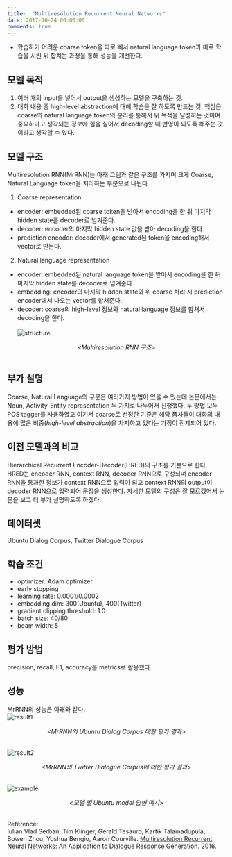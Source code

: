 ```yaml
---
title:  "Multiresolution Recurrent Neural Networks"
date: 2017-10-24 00:00:00
comments: true
---
```


- 학습하기 어려운 coarse token을 따로 빼서 natural language token과 따로 학습을 시킨 뒤 합치는 과정을 통해 성능을 개선한다.

## 모델 목적
1. 여러 개의 input을 넣어서 output을 생성하는 모델을 구축하는 것.
2. 대화 내용 중 high-level abstraction에 대해 학습을 잘 하도록 만드는 것.
핵심은 coarse와 natural language token의 분리를 통해서 위 목적을 달성하는 것이며 중요하다고 생각되는 정보에 힘을 실어서
decoding할 때 반영이 되도록 해주는 것이라고 생각할 수 있다.   

## 모델 구조
Multiresolution RNN(MrRNN)는 아래 그림과 같은 구조를 가지며 크게 Coarse, Natural Language token을 처리하는 부분으로 나뉜다. <br>
1) Coarse representation <br>
- encoder: embedded된 coarse token을 받아서 encoding을 한 뒤 마지막 hidden state를 decoder로 넘겨준다.
- decoder: encoder의 마지막 hidden state 값을 받아 decoding을 한다.
- prediction encoder: decoder에서 generated된 token을 encoding해서 vector로 만든다. <br>
2) Natural language representation <br>
- encoder: embedded된 natural language token을 받아서 encoding을 한 뒤 마지막 hidden state를 decoder로 넘겨준다.
- embedding: encoder의 마지막 hidden state와 위 coarse 처리 시 prediction encoder에서 나오는 vector를 합쳐준다.
- decoder: coarse의 high-level 정보와 natural language 정보를 합쳐서 decoding을 한다. <br><br>
![structure](https://whikwon.github.io/images/NLP_multiresolution_structure.png) <br>
<center> <i> &lt;Multiresolution RNN 구조&gt;</i> </center> <br>

## 부가 설명
Coarse, Natural Language의 구분은 여러가지 방법이 있을 수 있는데 논문에서는 Noun, Activity-Entity representation 두 가지로
나누어서 진행했다. 두 방법 모두 POS tagger를 사용하였고 여기서 coarse로 선정한 기준은 해당 품사들이 대화의 내용에 많은 비중(*high-level abstraction*)을
차지하고 있다는 가정이 전제되어 있다.

## 이전 모델과의 비교
Hierarchical Recurrent Encoder-Decoder(HRED)의 구조를 기본으로 한다. HRED는 encoder RNN, context RNN, decoder RNN으로 구성되며
encoder RNN을 통과한 정보가 context RNN으로 입력이 되고 context RNN의 output이 decoder RNN으로 입력되어 문장을 생성한다.
자세한 모델의 구성은 잘 모르겠어서 논문을 보고 더 부가 설명하도록 하겠다.

## 데이터셋
Ubuntu Dialog Corpus, Twitter Dialogue Corpus

## 학습 조건
- optimizer: Adam optimizer
- early stopping
- learning rate: 0.0001/0.0002
- embedding dim: 300(Ubuntu), 400(Twitter)
- gradient clipping threshold: 1.0
- batch size: 40/80
- beam width: 5

## 평가 방법
precision, recall, F1, accuracy를 metrics로 활용했다.

## 성능
MrRNN의 성능은 아래와 같다. <br>
![result1](https://whikwon.github.io/images/NLP_multiresolution_result.png) <br>
<center> <i> &lt;MrRNN의 Ubuntu Dialog Corpus 대한 평가 결과&gt;</i> </center> <br>

![result2](https://whikwon.github.io/images/NLP_multiresolution_result2.png) <br>
<center> <i> &lt;MrRNN의 Twitter Dialogue Corpus에 대한 평가 결과&gt;</i> </center> <br>

![example](https://whikwon.github.io/images/NLP_multiresolution_example.png) <br>
<center> <i> &lt;모델 별 Ubuntu model 답변 예시&gt;</i> </center> <br>

Reference: <br>
Iulian Vlad Serban, Tim Klinger, Gerald Tesauro, Kartik Talamadupula, Bowen Zhou, Yoshua Bengio, Aaron Courville. [Multiresolution Recurrent Neural Networks: An Application to Dialogue Response Generation](https://arxiv.org/pdf/1606.00776.pdf). 2016.
